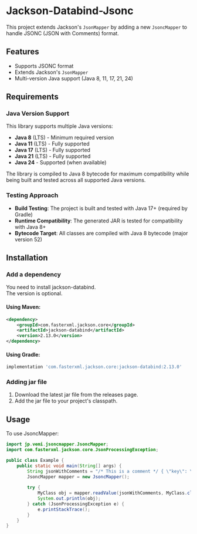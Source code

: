 # Jackson-Databind-Jsonc

This project extends Jackson's `JsonMapper` by adding a new `JsoncMapper` to handle JSONC (JSON with Comments) format.

## Features

- Supports JSONC format
- Extends Jackson's `JsonMapper`
- Multi-version Java support (Java 8, 11, 17, 21, 24)

## Requirements

### Java Version Support

This library supports multiple Java versions:

- **Java 8** (LTS) - Minimum required version
- **Java 11** (LTS) - Fully supported
- **Java 17** (LTS) - Fully supported  
- **Java 21** (LTS) - Fully supported
- **Java 24** - Supported (when available)

The library is compiled to Java 8 bytecode for maximum compatibility while being built and tested across all supported Java versions.

### Testing Approach

- **Build Testing**: The project is built and tested with Java 17+ (required by Gradle)
- **Runtime Compatibility**: The generated JAR is tested for compatibility with Java 8+
- **Bytecode Target**: All classes are compiled with Java 8 bytecode (major version 52)

## Installation

### Add a dependency

You need to install jackson-databind.  
The version is optional.

#### Using Maven:
```xml
<dependency>
    <groupId>com.fasterxml.jackson.core</groupId>
    <artifactId>jackson-databind</artifactId>
    <version>2.13.0</version>
</dependency>
```

#### Using Gradle:
```groovy
implementation 'com.fasterxml.jackson.core:jackson-databind:2.13.0'
```

### Adding jar file
1. Download the latest jar file from the releases page.
1. Add the jar file to your project's classpath.

## Usage
To use JsoncMapper:
```java
import jp.vemi.jsoncmapper.JsoncMapper;
import com.fasterxml.jackson.core.JsonProcessingException;

public class Example {
    public static void main(String[] args) {
        String jsonWithComments = "/* This is a comment */ { \"key\": \"value\" }";
        JsoncMapper mapper = new JsoncMapper();
        
        try {
            MyClass obj = mapper.readValue(jsonWithComments, MyClass.class);
            System.out.println(obj);
        } catch (JsonProcessingException e) {
            e.printStackTrace();
        }
    }
}
```
